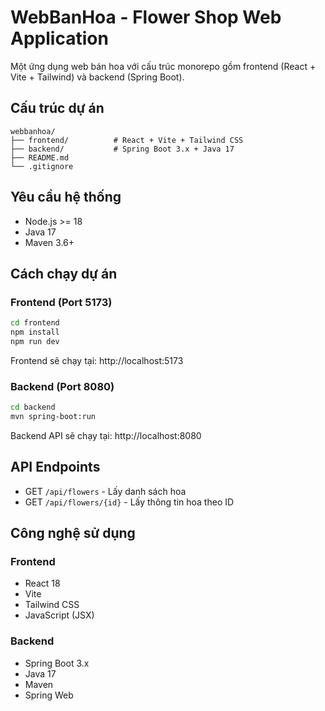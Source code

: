 # WebBanHoa - Flower Shop Web Application

Một ứng dụng web bán hoa với cấu trúc monorepo gồm frontend (React + Vite + Tailwind) và backend (Spring Boot).

## Cấu trúc dự án

```
webbanhoa/
├── frontend/          # React + Vite + Tailwind CSS
├── backend/           # Spring Boot 3.x + Java 17
├── README.md
└── .gitignore
```

## Yêu cầu hệ thống

- Node.js >= 18
- Java 17
- Maven 3.6+

## Cách chạy dự án

### Frontend (Port 5173)

```bash
cd frontend
npm install
npm run dev
```

Frontend sẽ chạy tại: http://localhost:5173

### Backend (Port 8080)

```bash
cd backend
mvn spring-boot:run
```

Backend API sẽ chạy tại: http://localhost:8080

## API Endpoints

- GET `/api/flowers` - Lấy danh sách hoa
- GET `/api/flowers/{id}` - Lấy thông tin hoa theo ID

## Công nghệ sử dụng

### Frontend
- React 18
- Vite
- Tailwind CSS
- JavaScript (JSX)

### Backend
- Spring Boot 3.x
- Java 17
- Maven
- Spring Web

